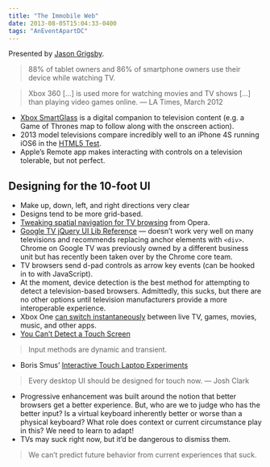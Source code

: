 ```yaml
---
title: "The Immobile Web"
date: 2013-08-05T15:04:33-0400
tags: "AnEventApartDC"
---
```


Presented by [Jason Grigsby](http://userfirstweb.com/).

> 88% of tablet owners and 86% of smartphone owners use their device while watching TV.

> Xbox 360 \[…\] is used more for watching movies and TV shows \[…\] than playing video games online. — LA Times, March 2012

- [Xbox SmartGlass](http://www.xbox.com/en-US/smartglass) is a digital companion to television content (e.g. a Game of Thrones map to follow along with the onscreen action).
- 2013 model televisions compare incredibly well to an iPhone 4S running iOS6 in the [HTML5 Test](http://html5test.com/).
- Apple’s Remote app makes interacting with controls on a television tolerable, but not perfect.


## Designing for the 10-foot UI

- Make up, down, left, and right directions very clear
- Designs tend to be more grid-based.
- [Tweaking spatial navigation for TV browsing](http://dev.opera.com/articles/view/tweaking-spatial-navigation-for-tv-browsing/) from Opera.
- [Google TV jQuery UI Lib Reference](https://developers.google.com/tv/web/lib/jquery/) — doesn’t work very well on many televisions and recommends replacing anchor elements with `<div>`. Chrome on Google TV was previously owned by a different business unit but has recently been taken over by the Chrome core team.
- TV browsers send d-pad controls as arrow key events (can be hooked in to with JavaScript).
- At the moment, device detection is the best method for attempting to detect a television-based browsers. Admittedly, this sucks, but there are no other options until television manufacturers provide a more interoperable experience.
- Xbox One [can switch instantaneously](http://www.youtube.com/watch?v=sWWZaERtgto) between live TV, games, movies, music, and other apps.
- [You Can’t Detect a Touch Screen](http://www.stucox.com/blog/you-cant-detect-a-touchscreen/)

> Input methods are dynamic and transient.

- Boris Smus’ [Interactive Touch Laptop Experiments](http://smus.com/touch-laptop-experiments/)

> Every desktop UI should be designed for touch now. — Josh Clark

- Progressive enhancement was built around the notion that better browsers get a better experience. But, who are we to judge who has the better input? Is a virtual keyboard inherently better or worse than a physical keyboard? What role does context or current circumstance play in this? We need to learn to adapt!
- TVs may suck right now, but it’d be dangerous to dismiss them.

> We can’t predict future behavior from current experiences that suck.
